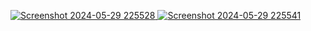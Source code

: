 [
![Screenshot 2024-05-29 225528](https://github.com/ibnurusdianto/ambyar/assets/43640284/b272730b-4f6a-4e0a-9986-dca84eaf7374)
![Screenshot 2024-05-29 225541](https://github.com/ibnurusdianto/ambyar/assets/43640284/e82a0aa4-a1f0-4253-a1cd-0b42cddc2def)
](url)
